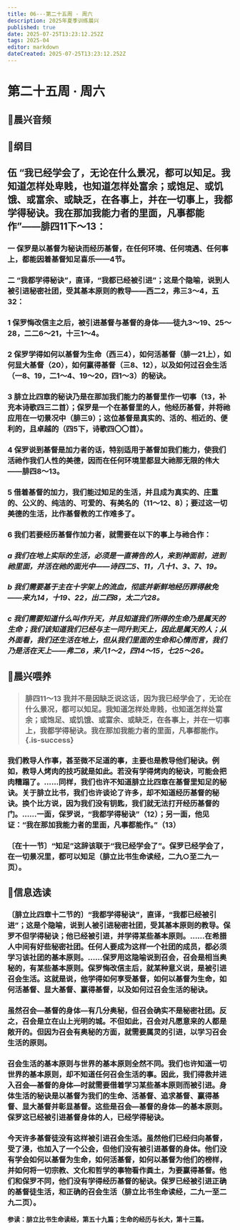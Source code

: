 ```yaml
---
title: 06---第二十五周 · 周六
description: 2025年夏季训练晨兴
published: true
date: 2025-07-25T13:23:12.252Z
tags: 2025-04
editor: markdown
dateCreated: 2025-07-25T13:23:12.252Z
---
```


# 第二十五周 · 周六
## 🎵晨兴音频

## 📖纲目

## 伍    “我已经学会了，无论在什么景况，都可以知足。我知道怎样处卑贱，也知道怎样处富余；或饱足、或饥饿、或富余、或缺乏，在各事上，并在一切事上，我都学得秘诀。我在那加我能力者的里面，凡事都能作”——腓四11下～13：

### 一    保罗是以基督为秘诀而经历基督，在任何环境、任何境遇、任何事上，都能因着基督知足喜乐——4节。

### 二    “我都学得秘诀”，直译，“我都已经被引进”；这是个隐喻，说到人被引进秘密社团，受其基本原则的教导——西二2，弗三3～4，五32：

### 1    保罗悔改信主之后，被引进基督与基督的身体——徒九3～19、25～28，二二6～21，十三1～4。

### 2    保罗学得如何以基督为生命（西三4），如何活基督（腓一21上），如何显大基督（20），如何赢得基督（三8、12），以及如何过召会生活（一8、19，二1～4、19～20，四1～3）的秘诀。

### 3    腓立比四章的秘诀乃是在那加我们能力的基督里作一切事（13，补充本诗歌四三二首）；保罗是一个在基督里的人，他经历基督，并将祂应用在一切景况中（腓三9）；这位基督是真实的、活的、相近的、便利的，且卓越的（四5下，诗歌四〇〇首）。

### 4    保罗说到基督是加力者的话，特别适用于基督加我们能力，使我们活祂作我们人性的美德，因而在任何环境里都显大祂那无限的伟大——腓四8～13。

### 5    借着基督的加力，我们能过知足的生活，并且成为真实的、庄重的、公义的、纯洁的、可爱的、有美名的（11～12、8）；要过这一切美德的生活，比作基督教的工作难多了。

### 6    我们若要经历基督作加力者，就需要在以下的事上与祂合作：

### *a    我们在地上实际的生活，必须是一直祷告的人，来到神面前，进到祂里面，并活在祂的面光中——诗四二5、11，八十1、3、7、19。*

### *b    我们需要基于主在十字架上的流血，彻底并新鲜地经历罪得赦免——来九14，十19、22，出二四8，太二六28。*

### *c    我们需要知道什么叫作升天，并且知道我们所得的生命乃是属天的生命；我们该知道我们已经与主一同升到天上，因此是属天的人；从外面看，我们还生活在地上，但从我们里面的生命和心情而言，我们乃是活在天上——弗二6，来八1～2，四14～15，七25～26。*

## 📖晨兴喂养

>### **腓四11～13    我并不是因缺乏说这话，因为我已经学会了，无论在什么景况，都可以知足。我知道怎样处卑贱，也知道怎样处富余；或饱足、或饥饿、或富余、或缺乏，在各事上，并在一切事上，我都学得秘诀。我在那加我能力者的里面，凡事都能作。** {.is-success}

### 我们教导人作事，甚至微不足道的事，主要也是教导他们秘诀。例如，教导人烤肉的技巧就是如此。若没有学得烤肉的秘诀，可能会把肉糟蹋了。……同样，我们也许不知道腓立比四章在基督里知足的秘诀。关于腓立比书，我们也许谈论了许多，却不知道经历基督的秘诀。换个比方说，因为我们没有钥匙，我们就无法打开经历基督的门。……一面，保罗说，“我都学得秘诀”（12）；另一面，他见证：“我在那加我能力者的里面，凡事都能作。”（13）

### 〔在十一节〕“知足”这辞该联于“我已经学会了”。保罗已经学会了，在一切景况里，都可以知足（腓立比书生命读经，二九○至二九一页）。

## 📖信息选读

### 〔腓立比四章十二节的〕“我都学得秘诀”，直译，“我都已经被引进”；这是个隐喻，说到人被引进秘密社团，受其基本原则的教导。保罗不但学得秘诀；他已经被引进，并学得某些基本原则。……在希腊人中间有好些秘密社团。任何人要成为这样一个社团的成员，都必须学习该社团的基本原则。……保罗用这隐喻说到召会，召会是相当奥秘的，有某些基本原则。保罗悔改信主后，就某种意义说，是被引进召会生活。这就是说，他学得如何享受基督，如何以基督为生命，如何活基督、显大基督、赢得基督，以及如何过召会生活的秘诀。

### 虽然召会—基督的身体—有几分奥秘，但召会确实不是秘密社团。反之，召会是立在山上光明的城。不但如此，召会对凡愿意来的人都是敞开的。但因为召会有奥秘的方面，就需要属灵的引进，以学习召会生活的原则。

### 召会生活的基本原则与世界的基本原则全然不同。我们也许知道一切世界的基本原则，却不知道任何召会生活的事。因此，我们得救并进入召会—基督的身体—时就需要借着学习某些基本原则而被引进。身体生活的秘诀是以基督为我们的生命、活基督、追求基督、赢得基督、显大基督并彰显基督。这些是召会—基督的身体—的基本原则。保罗这已经被引进基督身体的人，已经学得秘诀。

### 今天许多基督徒没有这样被引进召会生活。虽然他们已经归向基督，受了浸，也加入了一个公会，但他们没有被引进基督的身体。他们没有学会如何以基督为生命，如何活基督，如何以基督为他们的榜样，并如何将一切宗教、文化和哲学的事物看作粪土，为要赢得基督。他们和保罗不同，他们没有学得经历基督的秘诀。保罗已经被引进正确的基督徒生活，和正确的召会生活（腓立比书生命读经，二九一至二九二页）。

**参读：腓立比书生命读经，第五十九篇；生命的经历与长大，第十三篇。**
<!-- Google tag (gtag.js) -->
<script async src="https://www.googletagmanager.com/gtag/js?id=G-1P8709Z16T"></script>
<script>
  window.dataLayer = window.dataLayer || [];
  function gtag(){dataLayer.push(arguments);}
  gtag('js', new Date());

  gtag('config', 'G-1P8709Z16T');
</script>